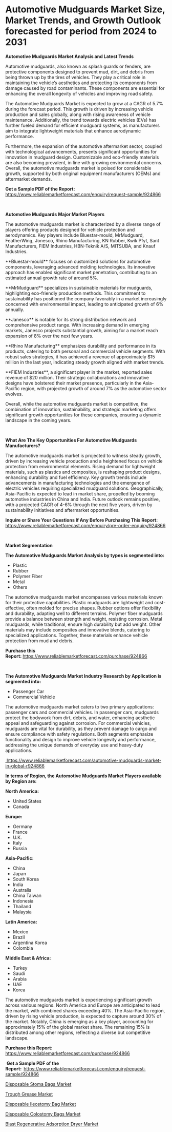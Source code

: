 <p><h1>Automotive Mudguards Market Size, Market Trends, and Growth Outlook forecasted for period from 2024 to 2031</h1></p><p><strong>Automotive Mudguards Market Analysis and Latest Trends</strong></p>
<p><p>Automotive mudguards, also known as splash guards or fenders, are protective components designed to prevent mud, dirt, and debris from being thrown up by the tires of vehicles. They play a critical role in maintaining the vehicle’s aesthetics and protecting its components from damage caused by road contaminants. These components are essential for enhancing the overall longevity of vehicles and improving road safety.</p><p>The Automotive Mudguards Market is expected to grow at a CAGR of 5.7% during the forecast period. This growth is driven by increasing vehicle production and sales globally, along with rising awareness of vehicle maintenance. Additionally, the trend towards electric vehicles (EVs) has further fueled demand for efficient mudguard systems, as manufacturers aim to integrate lightweight materials that enhance aerodynamic performance. </p><p>Furthermore, the expansion of the automotive aftermarket sector, coupled with technological advancements, presents significant opportunities for innovation in mudguard design. Customizable and eco-friendly materials are also becoming prevalent, in line with growing environmental concerns. Overall, the automotive mudguards market is poised for considerable growth, supported by both original equipment manufacturers (OEMs) and aftermarket demands.</p></p>
<p><strong>Get a Sample PDF of the Report:&nbsp;</strong> <a href="https://www.reliablemarketforecast.com/enquiry/request-sample/924866?utm_campaign=1567&utm_medium=2&utm_source=Github&utm_content=ia&utm_term=02112024&utm_id=automotive-mudguards">https://www.reliablemarketforecast.com/enquiry/request-sample/924866</a></p>
<p>&nbsp;</p>
<p><strong>Automotive Mudguards Major Market Players</strong></p>
<p><p>The automotive mudguards market is characterized by a diverse range of players offering products designed for vehicle protection and aerodynamics. Key players include Bluestar-mould, MrMudguard, FeatherWing, Jonesco, Rhino Manufacturing, KN Rubber, Kwik Pfyt, Sant Manufacturers, FIEM Industries, HBN-Teknik A/S, MITSUBA, and Knauf Industries.</p><p>**Bluestar-mould** focuses on customized solutions for automotive components, leveraging advanced molding technologies. Its innovative approach has enabled significant market penetration, contributing to an estimated annual growth rate of around 5%.</p><p>**MrMudguard** specializes in sustainable materials for mudguards, highlighting eco-friendly production methods. This commitment to sustainability has positioned the company favorably in a market increasingly concerned with environmental impact, leading to anticipated growth of 6% annually.</p><p>**Janesco** is notable for its strong distribution network and comprehensive product range. With increasing demand in emerging markets, Janesco projects substantial growth, aiming for a market reach expansion of 8% over the next few years.</p><p>**Rhino Manufacturing** emphasizes durability and performance in its products, catering to both personal and commercial vehicle segments. With robust sales strategies, it has achieved a revenue of approximately $15 million in the last year, indicating steady growth aligned with market trends.</p><p>**FIEM Industries**, a significant player in the market, reported sales revenue of $20 million. Their strategic collaborations and innovative designs have bolstered their market presence, particularly in the Asia-Pacific region, with projected growth of around 7% as the automotive sector evolves.</p><p>Overall, while the automotive mudguards market is competitive, the combination of innovation, sustainability, and strategic marketing offers significant growth opportunities for these companies, ensuring a dynamic landscape in the coming years.</p></p>
<p>&nbsp;</p>
<p><strong>What Are The Key Opportunities For Automotive Mudguards Manufacturers?</strong></p>
<p><p>The automotive mudguards market is projected to witness steady growth, driven by increasing vehicle production and a heightened focus on vehicle protection from environmental elements. Rising demand for lightweight materials, such as plastics and composites, is reshaping product designs, enhancing durability and fuel efficiency. Key growth trends include advancements in manufacturing technologies and the emergence of electric vehicles requiring specialized mudguard solutions. Geographically, Asia-Pacific is expected to lead in market share, propelled by booming automotive industries in China and India. Future outlook remains positive, with a projected CAGR of 4-6% through the next five years, driven by sustainability initiatives and aftermarket opportunities.</p></p>
<p><strong>Inquire or Share Your Questions If Any Before Purchasing This Report:</strong> <a href="https://www.reliablemarketforecast.com/enquiry/pre-order-enquiry/924866?utm_campaign=1567&utm_medium=2&utm_source=Github&utm_content=ia&utm_term=02112024&utm_id=automotive-mudguards">https://www.reliablemarketforecast.com/enquiry/pre-order-enquiry/924866</a></p>
<p>&nbsp;</p>
<p><strong>Market Segmentation</strong></p>
<p><strong>The Automotive Mudguards Market Analysis by types is segmented into:</strong></p>
<p><ul><li>Plastic</li><li>Rubber</li><li>Polymer Fiber</li><li>Metal</li><li>Others</li></ul></p>
<p><p>The automotive mudguards market encompasses various materials known for their protective capabilities. Plastic mudguards are lightweight and cost-effective, often molded for precise shapes. Rubber options offer flexibility and durability, adapting well to different terrains. Polymer fiber mudguards provide a balance between strength and weight, resisting corrosion. Metal mudguards, while traditional, ensure high durability but add weight. Other materials may include composites and innovative blends, catering to specialized applications. Together, these materials enhance vehicle protection from mud and debris.</p></p>
<p><strong>Purchase this Report:&nbsp;</strong><a href="https://www.reliablemarketforecast.com/purchase/924866?utm_campaign=1567&utm_medium=2&utm_source=Github&utm_content=ia&utm_term=02112024&utm_id=automotive-mudguards">https://www.reliablemarketforecast.com/purchase/924866</a></p>
<p>&nbsp;</p>
<p><strong>The Automotive Mudguards Market Industry Research by Application is segmented into:</strong></p>
<p><ul><li>Passenger Car</li><li>Commercial Vehicle</li></ul></p>
<p><p>The automotive mudguards market caters to two primary applications: passenger cars and commercial vehicles. In passenger cars, mudguards protect the bodywork from dirt, debris, and water, enhancing aesthetic appeal and safeguarding against corrosion. For commercial vehicles, mudguards are vital for durability, as they prevent damage to cargo and ensure compliance with safety regulations. Both segments emphasize functionality and design to improve vehicle longevity and performance, addressing the unique demands of everyday use and heavy-duty applications.</p></p>
<p><a href="https://www.reliablemarketforecast.com/automotive-mudguards-market-in-global-r924866?utm_campaign=1567&utm_medium=2&utm_source=Github&utm_content=ia&utm_term=02112024&utm_id=automotive-mudguards">&nbsp;https://www.reliablemarketforecast.com/automotive-mudguards-market-in-global-r924866</a></p>
<p><strong>In terms of Region, the Automotive Mudguards Market Players available by Region are:</strong></p>
<p>
    <p> <strong> North America: </strong>
        <ul>
            <li>United States</li>
            <li>Canada</li>
        </ul>
        </p> 
    <p> <strong> Europe: </strong>
        <ul>
            <li>Germany</li>
            <li>France</li>
            <li>U.K.</li>
            <li>Italy</li>
            <li>Russia</li>
        </ul>
        </p> 
    <p> <strong> Asia-Pacific: </strong>
        <ul>
            <li>China</li>
            <li>Japan</li>
            <li>South Korea</li>
            <li>India</li>
            <li>Australia</li>
            <li>China Taiwan</li>
            <li>Indonesia</li>
            <li>Thailand</li>
            <li>Malaysia</li>
        </ul>
        </p> 
    <p> <strong> Latin America: </strong>
        <ul>
            <li>Mexico</li>
            <li>Brazil</li>
            <li>Argentina Korea</li>
            <li>Colombia</li>
        </ul>
        </p> 
    <p> <strong> Middle East & Africa: </strong>
        <ul>
            <li>Turkey</li>
            <li>Saudi</li>
            <li>Arabia</li>
            <li>UAE</li>
            <li>Korea</li>
        </ul>
    </p>
    </p>
<p><p>The automotive mudguards market is experiencing significant growth across various regions. North America and Europe are anticipated to lead the market, with combined shares exceeding 40%. The Asia-Pacific region, driven by rising vehicle production, is expected to capture around 30% of the market. Notably, China is emerging as a key player, accounting for approximately 15% of the global market share. The remaining 15% is distributed among other regions, reflecting a diverse but competitive landscape.</p></p>
<p><strong>Purchase this Report: </strong><a href="https://www.reliablemarketforecast.com/purchase/924866?utm_campaign=1567&utm_medium=2&utm_source=Github&utm_content=ia&utm_term=02112024&utm_id=automotive-mudguards">https://www.reliablemarketforecast.com/purchase/924866</a></p>
<p>&nbsp;<strong>Get a Sample PDF of the Report:&nbsp;&nbsp;</strong><a href="https://www.reliablemarketforecast.com/enquiry/request-sample/924866?utm_campaign=1567&utm_medium=2&utm_source=Github&utm_content=ia&utm_term=02112024&utm_id=automotive-mudguards">https://www.reliablemarketforecast.com/enquiry/request-sample/924866</a></p>
<p><strong></strong></p>
<p><p><a href="https://www.linkedin.com/pulse/future-innovation-global-disposable-stoma-bags-market-growth-opportunities-av71c?utm_campaign=1567&utm_medium=2&utm_source=Github&utm_content=ia&utm_term=02112024&utm_id=automotive-mudguards">Disposable Stoma Bags Market</a></p><p><a href="https://www.linkedin.com/pulse/mapping-trough-grease-market-trends-challenges-breakthroughs-sri6c?utm_campaign=1567&utm_medium=2&utm_source=Github&utm_content=ia&utm_term=02112024&utm_id=automotive-mudguards">Trough Grease Market</a></p><p><a href="https://www.linkedin.com/pulse/disposable-ileostomy-bag-market-size-share-analysis-growth-trends-eui3c?utm_campaign=1567&utm_medium=2&utm_source=Github&utm_content=ia&utm_term=02112024&utm_id=automotive-mudguards">Disposable Ileostomy Bag Market</a></p><p><a href="https://www.linkedin.com/pulse/global-disposable-colostomy-bags-market-focus-product-type-one-yitrc?utm_campaign=1567&utm_medium=2&utm_source=Github&utm_content=ia&utm_term=02112024&utm_id=automotive-mudguards">Disposable Colostomy Bags Market</a></p><p><a href="https://issuu.com/reportprime-2/docs/blast-regenerative-adsorption-dryer_973dfd823b43e0?utm_campaign=1567&utm_medium=2&utm_source=Github&utm_content=ia&utm_term=02112024&utm_id=automotive-mudguards">Blast Regenerative Adsorption Dryer Market</a></p></p>